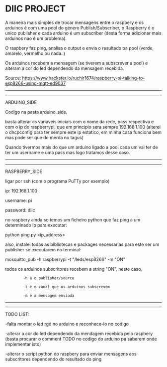 # DIIC PROJECT

A maneira mais simples de trocar mensagens entre o raspbery e os arduinos é com uma pool do género Publish/Subscriber,
o Raspberry é o unico publisher e cada arduino é um subscriber (desta forma adicionar mais arduinos nao é um problema).

O raspbery faz ping, analisa o output e envia o resultado pa pool (verde, amarelo, vermelho ou nada..)

Os arduinos recebem a mensagem (se tiverem a subscrever a pool) e alteram a cor do led dependendo da mensagem recebida.

Source: https://www.hackster.io/ruchir1674/raspberry-pi-talking-to-esp8266-using-mqtt-ed9037

---------------------------------------------------------------------------------------------------------------------------------
---------------------------------------------------------------------------------------------------------------------------------

ARDUINO_SIDE

Codigo na pasta arduino_side.

basta alterar as variaveis iniciais com o nome da rede, pass respectiva e com o ip do raspberrypi, que em principio sera 
sempre 192.168.1.100 (alterei o dhcpconfig para ter sempre este ip estatico, em minha casa funciona bem mas pode ser que 
de merda no tagus)

Quando tivermos mais do que um arduino ligado a pool cada um vai ter de ter um username e uma pass mas logo tratamos desse caso.

---------------------------------------------------------------------------------------------------------------------------------
---------------------------------------------------------------------------------------------------------------------------------

RASPBERRY_SIDE

ligar por ssh (com o programa PuTTy por exemplo)

ip: 192.168.1.100

username: pi

password: diic


no raspbery ainda so temos um ficheiro python que faz ping a um determinado ip 
para executar:

python ping.py <ip_address>


also, instalei todas as bibliotecas e packages necessarias para este ser um publisher
se executarem no terminal:

mosquitto_pub -h raspberrypi -t "/leds/esp8266" -m "ON"

todos os arduinos subscritores recebem a string "ON",
neste caso, 
            
            -h é o publisher/source

            -t é o canal que os arduinos subscrevem
            
            -m é a mensagem enviada

---------------------------------------------------------------------------------------------------------------------------------
---------------------------------------------------------------------------------------------------------------------------------

TODO LIST:

-falta montar o led rgd no arduino e reconhece-lo no codigo

-alterar a cor do led dependendo da mendagem recebida pelo raspbery (basta procurar o comment TODO no codigo do arduino pa saberem onde implementar isto)

-alterar o script python do raspbery para enviar mensagens aos subscritores dependendo do resultado do ping




